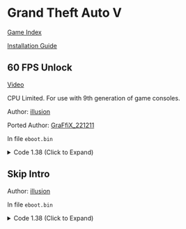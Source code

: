 # Grand Theft Auto V

[Game Index](README.md#games)

[Installation Guide](https://illusion0001.github.io/install-instructions/)

## 60 FPS Unlock

[Video](https://youtu.be/FqTg3Sij3MQ)

CPU Limited. For use with 9th generation of game consoles.

Author: [illusion](https://twitter.com/illusion0002)

Ported Author: [GraFfiX_221211](https://twitter.com/GraFfiX_221211)

In file `eboot.bin`


<details>
<summary>Code 1.38 (Click to Expand)</summary>

```
0xD3BB5E 01 00 00 00 
```

</details>

## Skip Intro

Author: [illusion](https://twitter.com/illusion0002)

In file `eboot.bin`


<details>
<summary>Code 1.38 (Click to Expand)</summary>

```
0x2F3E794 00
0x286EFB8 00
```

</details>

<!--

Commenting this out when to re-test this when FCAT gets implemented.

<details>
<summary>Code 1.00 (Click to Expand)</summary>

```
BF 02 00 00 00 31 F6 E8 87 67 CB 00

BF 01 00 00 00 31 F6 E8 87 67 CB 00

##### do not apply code below
# this will introduce screen tear when param above is loaded with 0
# 2 will become 20hz
# 1 becomes 30hz
# 0 is unlocked
# code will skip sceVideoOutSetFlipRate
# 0F 44 F7 8B 3D B8 6D A4 01 E9 93 52 A6 00
# 0F 45 F7 8B 3D B8 6D A4 01 E9 93 52 A6 00
#####
```

</details>

<details>
<summary>Code 1.33 (Click to Expand)</summary>

```
BF 02 00 00 00 31 F6 E8 E7 69 DE 00

BF 01 00 00 00 31 F6 E8 E7 69 DE 00

##### do not apply code below
# this will introduce screen tear when param above is loaded with 0
# 2 will become 20hz
# 1 becomes 30hz
# 0 is unlocked
# code will skip sceVideoOutSetFlipRate
# 0F 44 F7 8B 3D A8 95 11 02 E9 53 5A C8 00
# 0F 45 F7 8B 3D A8 95 11 02 E9 53 5A C8 00
#####
```

</details>

-->
